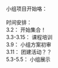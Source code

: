 小组项目开始咯：                </br>
                               </br>
时间安排：                     </br>
  3.2：             开始集合！</br>
  3.3-3.15：        课程培训  </br>
  3.9：             小组方案初审  </br>
  3.11：            团建活动？？  </br>
  5.3-5.5：         小组展示     </br>

